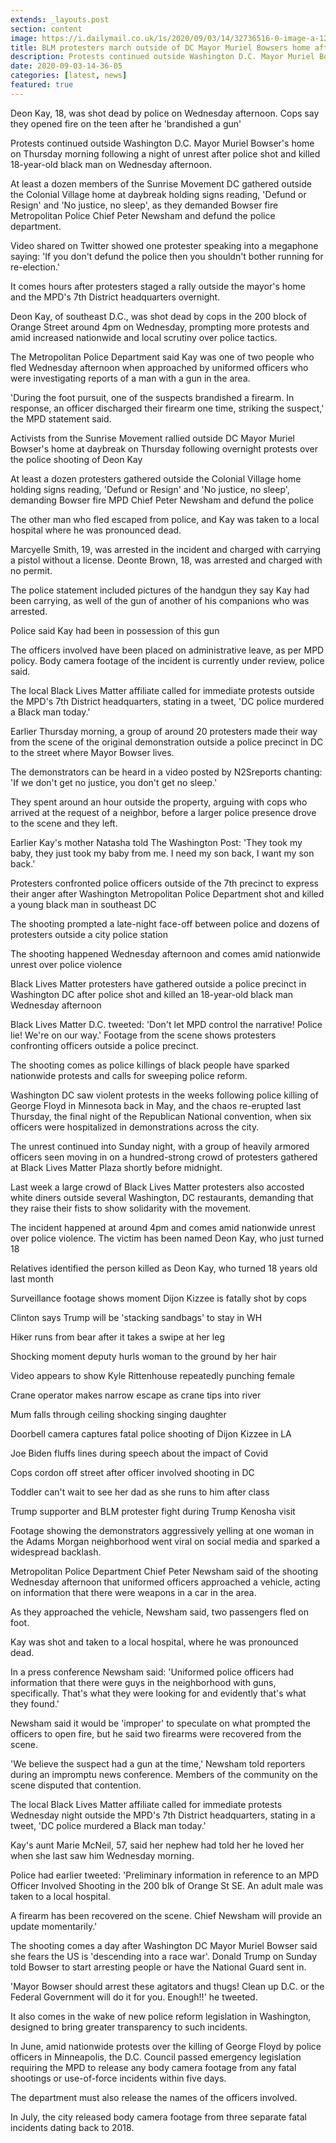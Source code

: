 ```yaml
---
extends: _layouts.post
section: content
image: https://i.dailymail.co.uk/1s/2020/09/03/14/32736516-0-image-a-12_1599139377095.jpg 
title: BLM protesters march outside of DC Mayor Muriel Bowsers home after cops shot dead Deon Kay 
description: Protests continued outside Washington D.C. Mayor Muriel Bowsers home on Thursday morning following a night of unrest after police shot and killed 18-year-old Deon Kay on Wednesday afternoon.  
date: 2020-09-03-14-36-05 
categories: [latest, news] 
featured: true 
--- 
```

Deon Kay, 18, was shot dead by police on Wednesday afternoon. Cops say they opened fire on the teen after he 'brandished a gun' 

Protests continued outside Washington D.C. Mayor Muriel Bowser's home on Thursday morning following a night of unrest after police shot and killed 18-year-old black man on Wednesday afternoon. 

At least a dozen members of the Sunrise Movement DC gathered outside the Colonial Village home at daybreak holding signs reading, 'Defund or Resign' and 'No justice, no sleep', as they demanded Bowser fire Metropolitan Police Chief Peter Newsham and defund the police department. 

Video shared on Twitter showed one protester speaking into a megaphone saying: 'If you don't defund the police then you shouldn't bother running for re-election.' 

It comes hours after protesters staged a rally outside the mayor's home and the MPD's 7th District headquarters overnight.

Deon Kay, of southeast D.C., was shot dead by cops in the 200 block of Orange Street around 4pm on Wednesday, prompting more protests and amid increased nationwide and local scrutiny over police tactics. 

The Metropolitan Police Department said Kay was one of two people who fled Wednesday afternoon when approached by uniformed officers who were investigating reports of a man with a gun in the area.

'During the foot pursuit, one of the suspects brandished a firearm. In response, an officer discharged their firearm one time, striking the suspect,' the MPD statement said.

Activists from the Sunrise Movement rallied outside DC Mayor Muriel Bowser's home at daybreak on Thursday following overnight protests over the police shooting of Deon Kay

At least a dozen protesters gathered outside the Colonial Village home holding signs reading, 'Defund or Resign' and 'No justice, no sleep', demanding Bowser fire MPD Chief Peter Newsham and defund the police

The other man who fled escaped from police, and Kay was taken to a local hospital where he was pronounced dead.  

Marcyelle Smith, 19, was arrested in the incident and charged with carrying a pistol without a license. Deonte Brown, 18, was arrested and charged with no permit. 

The police statement included pictures of the handgun they say Kay had been carrying, as well of the gun of another of his companions who was arrested.  

Police said Kay had been in possession of this gun 

The officers involved have been placed on administrative leave, as per MPD policy. Body camera footage of the incident is currently under review, police said. 

The local Black Lives Matter affiliate called for immediate protests outside the MPD's 7th District headquarters, stating in a tweet, 'DC police murdered a Black man today.'

Earlier Thursday morning, a group of around 20 protesters made their way from the scene of the original demonstration outside a police precinct in DC to the street where Mayor Bowser lives. 

The demonstrators can be heard in a video posted by N2Sreports chanting: 'If we don't get no justice, you don't get no sleep.'

They spent around an hour outside the property, arguing with cops who arrived at the request of a neighbor, before a larger police presence drove to the scene and they left.   

Earlier Kay's mother Natasha told The Washington Post: 'They took my baby, they just took my baby from me. I need my son back, I want my son back.' 

Protesters confronted police officers outside of the 7th precinct to express their anger after Washington Metropolitan Police Department shot and killed a young black man in southeast DC

The shooting prompted a late-night face-off between police and dozens of protesters outside a city police station

The shooting happened Wednesday afternoon and comes amid nationwide unrest over police violence

Black Lives Matter protesters have gathered outside a police precinct in Washington DC after police shot and killed an 18-year-old black man Wednesday afternoon

Black Lives Matter D.C. tweeted: 'Don't let MPD control the narrative! Police lie! We're on our way.' Footage from the scene shows protesters confronting officers outside a police precinct.  

The shooting comes as police killings of black people have sparked nationwide protests and calls for sweeping police reform. 

Washington DC saw violent protests in the weeks following police killing of George Floyd in Minnesota back in May, and the chaos re-erupted last Thursday, the final night of the Republican National convention, when six officers were hospitalized in demonstrations across the city.

The unrest continued into Sunday night, with a group of heavily armored officers seen moving in on a hundred-strong crowd of protesters gathered at Black Lives Matter Plaza shortly before midnight. 

Last week a large crowd of Black Lives Matter protesters also accosted white diners outside several Washington, DC restaurants, demanding that they raise their fists to show solidarity with the movement.

The incident happened at around 4pm and comes amid nationwide unrest over police violence. The victim has been named Deon Kay, who just turned 18

Relatives identified the person killed as Deon Kay, who turned 18 years old last month

Surveillance footage shows moment Dijon Kizzee is fatally shot by cops

Clinton says Trump will be 'stacking sandbags' to stay in WH

Hiker runs from bear after it takes a swipe at her leg

Shocking moment deputy hurls woman to the ground by her hair

Video appears to show Kyle Rittenhouse repeatedly punching female

Crane operator makes narrow escape as crane tips into river

Mum falls through ceiling shocking singing daughter

Doorbell camera captures fatal police shooting of Dijon Kizzee in LA

Joe Biden fluffs lines during speech about the impact of Covid

Cops cordon off street after officer involved shooting in DC

Toddler can't wait to see her dad as she runs to him after class

Trump supporter and BLM protester fight during Trump Kenosha visit

Footage showing the demonstrators aggressively yelling at one woman in the Adams Morgan neighborhood went viral on social media and sparked a widespread backlash. 

Metropolitan Police Department Chief Peter Newsham said of the shooting Wednesday afternoon that uniformed officers approached a vehicle, acting on information that there were weapons in a car in the area. 

As they approached the vehicle, Newsham said, two passengers fled on foot. 

Kay was shot and taken to a local hospital, where he was pronounced dead. 

In a press conference Newsham said: 'Uniformed police officers had information that there were guys in the neighborhood with guns, specifically. That's what they were looking for and evidently that's what they found.'

Newsham said it would be 'improper' to speculate on what prompted the officers to open fire, but he said two firearms were recovered from the scene.

'We believe the suspect had a gun at the time,' Newsham told reporters during an impromptu news conference. Members of the community on the scene disputed that contention. 

The local Black Lives Matter affiliate called for immediate protests Wednesday night outside the MPD's 7th District headquarters, stating in a tweet, 'DC police murdered a Black man today.' 

Kay's aunt Marie McNeil, 57, said her nephew had told her he loved her when she last saw him Wednesday morning. 

Police had earlier tweeted: 'Preliminary information in reference to an MPD Officer Involved Shooting in the 200 blk of Orange St SE. An adult male was taken to a local hospital. 

A firearm has been recovered on the scene. Chief Newsham will provide an update momentarily.' 

The shooting comes a day after Washington DC Mayor Muriel Bowser said she fears the US is 'descending into a race war'. Donald Trump on Sunday told Bowser to start arresting people or have the National Guard sent in.

'Mayor Bowser should arrest these agitators and thugs! Clean up D.C. or the Federal Government will do it for you. Enough!!' he tweeted. 

It also comes in the wake of new police reform legislation in Washington, designed to bring greater transparency to such incidents.

In June, amid nationwide protests over the killing of George Floyd by police officers in Minneapolis, the D.C. Council passed emergency legislation requiring the MPD to release any body camera footage from any fatal shootings or use-of-force incidents within five days. 

The department must also release the names of the officers involved.

In July, the city released body camera footage from three separate fatal incidents dating back to 2018.

